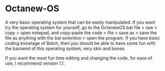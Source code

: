 # Octanew-OS
A very basic operating system that can be easily manipulated.
If you want try the operating system for yourself, go to the OctanewOS.bat file > raw > copy > open notepad, and copy-paste the code > file > save as > save the file as anything with the bat extention > open the program.
If you have basic coding knowlage of Batch, then you should be able to have some fun with the backend of this operating system, very skin and bones.

If you want the most fun time editing and changing the code, for ease of use, I recommend version 1.1.
